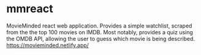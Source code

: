 # mmreact
MovieMinded react web application. Provides a simple watchlist, scraped from the the top 100 movies on IMDB. 
Most notably, provides a quiz using the OMDB API, allowing the user to guess which movie is being described.
https://movieminded.netlify.app/

